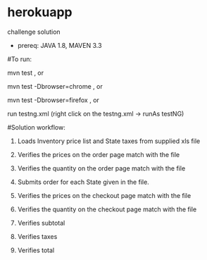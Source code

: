 # herokuapp
challenge solution


* prereq: JAVA 1.8, MAVEN 3.3


#To run: 



mvn test , or 

mvn test -Dbrowser=chrome , or

mvn test -Dbrowser=firefox , or

run testng.xml (right click on the testng.xml -> runAs testNG)

#Solution workflow:

1. Loads Inventory price list and State taxes from supplied xls file

2. Verifies the prices on the order page match with the file

3. Verifies the quantity on the order page match with the file

4. Submits order for each State given in the file.

5. Verifies the prices on the checkout page match with the file

6. Verifies the quantity on the checkout page match with the file

7. Verifies subtotal

8. Verifies taxes

9. Verifies total
